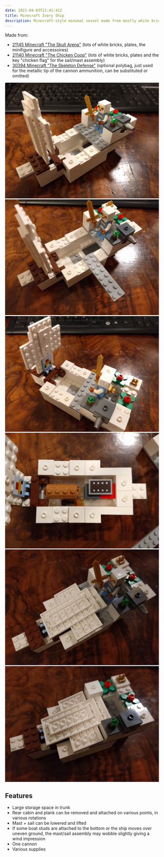 ```yaml
---
date: 2021-04-03T21:41:41Z
title: Minecraft Ivory Ship
description: Minecraft-style minimal vessel made from mostly white bricks
---
```


Made from:

* [21145 Minecraft "The Skull Arena"](https://www.bricklink.com/v2/catalog/catalogitem.page?S=21145-1) (lots of white bricks, plates, the minifigure and accessoires)
* [21140 Minecraft "The Chicken Coop"](https://www.bricklink.com/v2/catalog/catalogitem.page?S=21140-1) (lots of white bricks, plates and the key "chicken flag" for the sail/mast assembly)
* [30394 Minecraft "The Skeleton Defense"](https://www.bricklink.com/v2/catalog/catalogitem.page?S=30394-1) (optional polybag, just used for the metallic tip of the cannon ammunition, can be substituted or omitted)

![Ivory Ship: diagonal front view with sail/mast up](ivory-ship_front.jpg)
![Ivory Ship with plank loosely extended](ivory-ship_plank.jpg)
![Ivory Ship: diagonal back view with sail/mast up](ivory-ship_back.jpg)
![Ivory Ship: cargo bay is fully accessible when plank and cabin are removed](ivory-ship_cargo.jpg)
![Ivory Ship: diagonal front view with sail/mast lowered](ivory-ship_mast_lowered.jpg)
![Ivory Ship: collapsed with cabin moved one jumper tile to the front](ivory-ship_minimal.jpg)

## Features

* Large storage space in trunk
* Rear cabin and plank can be removed and attached on various points, in various rotations
* Mast + sail can be lowered and lifted
* If some boat studs are attached to the bottom or the ship moves over uneven ground, the mast/sail assembly may wobble slightly giving a wind impression
* One cannon
* Various supplies